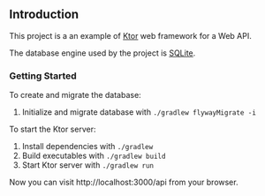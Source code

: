 ## Introduction

This project is a an example of [Ktor](https://ktor.io/) web framework for a Web API.

The database engine used by the project is [SQLite](https://www.sqlite.org/).

### Getting Started

To create and migrate the database:

1. Initialize and migrate database with `./gradlew flywayMigrate -i`

To start the Ktor server:

1. Install dependencies with `./gradlew`
2. Build executables with `./gradlew build`
3. Start Ktor server with `./gradlew run`

Now you can visit http://localhost:3000/api from your browser.
